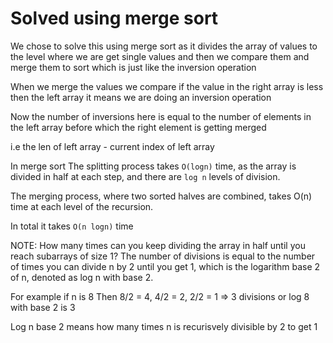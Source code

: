 # Solved using merge sort

We chose to solve this using merge sort as it divides the array of values to the level where we are get single values and then we compare them and merge them to sort which is just like the inversion operation


When we merge the values we compare if the value in the right array is less then the left array it means we are doing an inversion operation

Now the number of inversions here is equal to the number of elements in the left array before which the right element is getting merged

i.e the len of left array  - current index of left array


In merge sort
The splitting process takes 
`O(logn)` time, as the array is divided in half at each step, and there are `log n` levels of division.

The merging process, where two sorted halves are combined, takes 
O(n) time at each level of the recursion.

In total it takes `O(n logn)` time


NOTE:
How many times can you keep dividing the array in half until you reach subarrays of size 1? The number of divisions is equal to the number of times you can divide n by 2 until you get 1, which is the logarithm base 2 of n, denoted as log n with base 2.

For example if n is 8
Then 8/2 = 4, 4/2 = 2, 2/2 = 1 => 3 divisions
or log 8 with base 2 is 3

Log n base 2 means how many times n is recurisvely divisible by 2 to get 1


